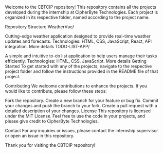 Welcome to the CBTCIP repository! This repository contains all the projects developed during the internship at CipherByte Technologies. Each project is organized in its respective folder, named according to the project name.

Repository Structure
WeatherVue/

Cutting-edge weather application designed to provide real-time weather updates and forecasts.
Technologies: HTML, CSS, JavaScript, React, API integration.
More details
TODO-LIST-APP/

A simple and intuitive to-do list application to help users manage their tasks efficiently.
Technologies: HTML, CSS, JavaScript.
More details
Getting Started
To get started with any of the projects, navigate to the respective project folder and follow the instructions provided in the README file of that project.

Contributing
We welcome contributions to enhance the projects. If you would like to contribute, please follow these steps:

Fork the repository.
Create a new branch for your feature or bug fix.
Commit your changes and push the branch to your fork.
Create a pull request with a detailed description of your changes.
License
This repository is licensed under the MIT License. Feel free to use the code in your projects, and please give credit to CipherByte Technologies.

Contact
For any inquiries or issues, please contact the internship supervisor or open an issue in this repository.

Thank you for visiting the CBTCIP repository!

